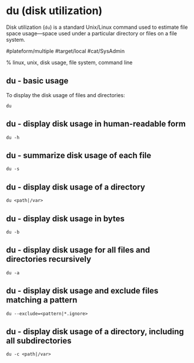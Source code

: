 # du (disk utilization)

Disk utilization (`du`) is a standard Unix/Linux command used to estimate file
space usage—space used under a particular directory or files on a file system.

#plateform/multiple #target/local #cat/SysAdmin

% linux, unix, disk usage, file system, command line


## du - basic usage

To display the disk usage of files and directories:

```
du
```

## du - display disk usage in human-readable form

```
du -h
```

## du - summarize disk usage of each file

```
du -s
```

## du - display disk usage of a directory

```
du <path|/var>
```

## du - display disk usage in bytes

```
du -b
```

## du - display disk usage for all files and directories recursively

```
du -a
```

## du - display disk usage and exclude files matching a pattern

```
du --exclude=<pattern|*.ignore>
```

## du - display disk usage of a directory, including all subdirectories

```
du -c <path|/var>
```
